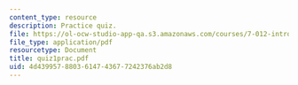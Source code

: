 ```yaml
---
content_type: resource
description: Practice quiz.
file: https://ol-ocw-studio-app-qa.s3.amazonaws.com/courses/7-012-introduction-to-biology-fall-2004/4d4399578803614743677242376ab2d8_quiz1prac.pdf
file_type: application/pdf
resourcetype: Document
title: quiz1prac.pdf
uid: 4d439957-8803-6147-4367-7242376ab2d8
---
```

